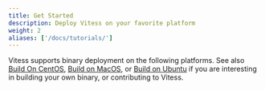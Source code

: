 ```yaml
---
title: Get Started
description: Deploy Vitess on your favorite platform
weight: 2
aliases: ['/docs/tutorials/']
---
```


Vitess supports binary deployment on the following platforms. See also [Build On CentOS](../../contributing/build-on-centos), [Build on MacOS](../../contributing/build-on-macos), or [Build on Ubuntu](../../contributing/build-on-ubuntu) if you are interesting in building your own binary, or contributing to Vitess.
